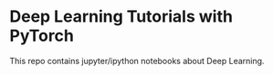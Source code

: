 # Deep Learning Tutorials with PyTorch

This repo contains jupyter/ipython notebooks about Deep Learning.
